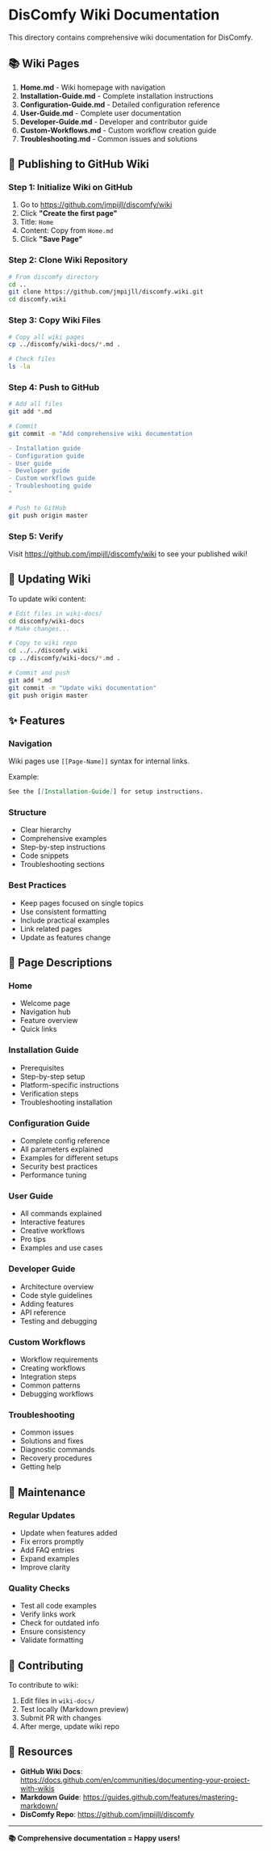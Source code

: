 # DisComfy Wiki Documentation

This directory contains comprehensive wiki documentation for DisComfy.

## 📚 Wiki Pages

1. **Home.md** - Wiki homepage with navigation
2. **Installation-Guide.md** - Complete installation instructions
3. **Configuration-Guide.md** - Detailed configuration reference
4. **User-Guide.md** - Complete user documentation
5. **Developer-Guide.md** - Developer and contributor guide
6. **Custom-Workflows.md** - Custom workflow creation guide
7. **Troubleshooting.md** - Common issues and solutions

## 🚀 Publishing to GitHub Wiki

### Step 1: Initialize Wiki on GitHub

1. Go to https://github.com/jmpijll/discomfy/wiki
2. Click **"Create the first page"**
3. Title: `Home`
4. Content: Copy from `Home.md`
5. Click **"Save Page"**

### Step 2: Clone Wiki Repository

```bash
# From discomfy directory
cd ..
git clone https://github.com/jmpijll/discomfy.wiki.git
cd discomfy.wiki
```

### Step 3: Copy Wiki Files

```bash
# Copy all wiki pages
cp ../discomfy/wiki-docs/*.md .

# Check files
ls -la
```

### Step 4: Push to GitHub

```bash
# Add all files
git add *.md

# Commit
git commit -m "Add comprehensive wiki documentation

- Installation guide
- Configuration guide
- User guide
- Developer guide
- Custom workflows guide
- Troubleshooting guide
"

# Push to GitHub
git push origin master
```

### Step 5: Verify

Visit https://github.com/jmpijll/discomfy/wiki to see your published wiki!

## 🔄 Updating Wiki

To update wiki content:

```bash
# Edit files in wiki-docs/
cd discomfy/wiki-docs
# Make changes...

# Copy to wiki repo
cd ../../discomfy.wiki
cp ../discomfy/wiki-docs/*.md .

# Commit and push
git add *.md
git commit -m "Update wiki documentation"
git push origin master
```

## ✨ Features

### Navigation
Wiki pages use `[[Page-Name]]` syntax for internal links.

Example:
```markdown
See the [[Installation-Guide]] for setup instructions.
```

### Structure
- Clear hierarchy
- Comprehensive examples
- Step-by-step instructions
- Code snippets
- Troubleshooting sections

### Best Practices
- Keep pages focused on single topics
- Use consistent formatting
- Include practical examples
- Link related pages
- Update as features change

## 📖 Page Descriptions

### Home
- Welcome page
- Navigation hub
- Feature overview
- Quick links

### Installation Guide
- Prerequisites
- Step-by-step setup
- Platform-specific instructions
- Verification steps
- Troubleshooting installation

### Configuration Guide
- Complete config reference
- All parameters explained
- Examples for different setups
- Security best practices
- Performance tuning

### User Guide
- All commands explained
- Interactive features
- Creative workflows
- Pro tips
- Examples and use cases

### Developer Guide
- Architecture overview
- Code style guidelines
- Adding features
- API reference
- Testing and debugging

### Custom Workflows
- Workflow requirements
- Creating workflows
- Integration steps
- Common patterns
- Debugging workflows

### Troubleshooting
- Common issues
- Solutions and fixes
- Diagnostic commands
- Recovery procedures
- Getting help

## 🎯 Maintenance

### Regular Updates
- Update when features added
- Fix errors promptly
- Add FAQ entries
- Expand examples
- Improve clarity

### Quality Checks
- Test all code examples
- Verify links work
- Check for outdated info
- Ensure consistency
- Validate formatting

## 📝 Contributing

To contribute to wiki:

1. Edit files in `wiki-docs/`
2. Test locally (Markdown preview)
3. Submit PR with changes
4. After merge, update wiki repo

## 🔗 Resources

- **GitHub Wiki Docs**: https://docs.github.com/en/communities/documenting-your-project-with-wikis
- **Markdown Guide**: https://guides.github.com/features/mastering-markdown/
- **DisComfy Repo**: https://github.com/jmpijll/discomfy

---

**📚 Comprehensive documentation = Happy users!**

